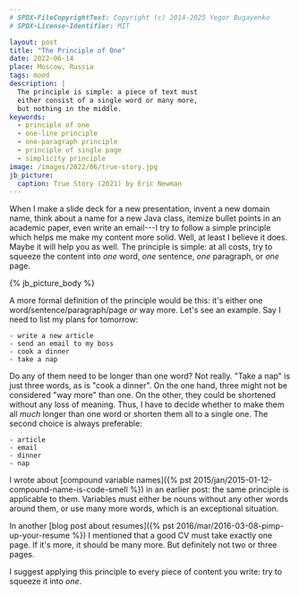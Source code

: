 ```yaml
---
# SPDX-FileCopyrightText: Copyright (c) 2014-2025 Yegor Bugayenko
# SPDX-License-Identifier: MIT

layout: post
title: "The Principle of One"
date: 2022-06-14
place: Moscow, Russia
tags: mood
description: |
  The principle is simple: a piece of text must
  either consist of a single word or many more,
  but nothing in the middle.
keywords:
  - principle of one
  - one-line principle
  - one-paragraph principle
  - principle of single page
  - simplicity principle
image: /images/2022/06/true-story.jpg
jb_picture:
  caption: True Story (2021) by Eric Newman
---
```


When I make a slide deck for a new presentation, invent a new domain name, think about
a name for a new Java class, itemize bullet points in an academic paper, even
write an email---I try to follow a simple principle which helps me make
my content more solid. Well, at least I believe it does. Maybe it will help you as well.
The principle is simple: at all costs, try to squeeze the content into
_one_ word, _one_ sentence, _one_ paragraph, or _one_ page.

<!--more-->

{% jb_picture_body %}

A more formal definition of the principle would be this:
it's either one word/sentence/paragraph/page _or_ way more.
Let's see an example. Say I need to list my plans for tomorrow:

```text
- write a new article
- send an email to my boss
- cook a dinner
- take a nap
```

Do any of them need to be longer than one word? Not really. "Take a nap"
is just three words, as is "cook a dinner". On the one hand, three might not be considered
"way more" than one. On the other, they could be shortened without
any loss of meaning. Thus, I have to decide whether to make them all _much_
longer than one word or shorten them all to a single one.
The second choice is always preferable:

```text
- article
- email
- dinner
- nap
```

I wrote about [compound variable names]({% pst 2015/jan/2015-01-12-compound-name-is-code-smell %})
in an earlier post: the same principle is applicable
to them. Variables must either be nouns without any other words around them,
or use many more words, which is an exceptional situation.

In another [blog post about resumes]({% pst 2016/mar/2016-03-08-pimp-up-your-resume %})
I mentioned that a good CV must take exactly one page.
If it's more, it should be many more. But definitely not two
or three pages.

I suggest applying this principle to every piece of content
you write: try to squeeze it into _one_.
